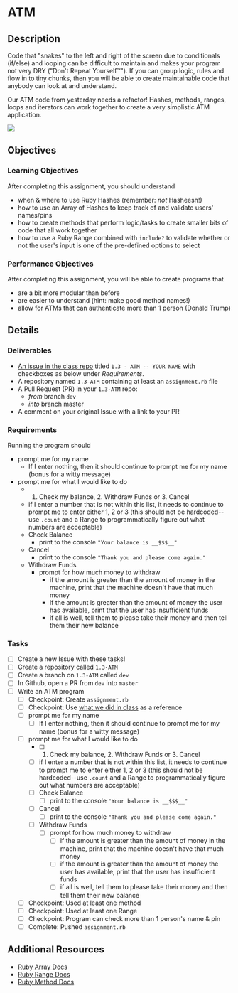 # ATM

## Description
Code that "snakes" to the left and right of the screen due to conditionals (if/else) and looping can be difficult to maintain and makes your program not very DRY ("Don't Repeat Yourself™"). If you can group logic, rules and flow in to tiny chunks, then you will be able to create maintainable code that anybody can look at and understand.

Our ATM code from yesterday needs a refactor! Hashes, methods, ranges, loops and iterators can work together to create a very simplistic ATM application.

![](http://img0.joyreactor.com/pics/post/atm-obama-privacy-786895.jpeg)

## Objectives

### Learning Objectives
After completing this assignment, you should understand
* when & where to use Ruby Hashes (remember: _not_ Hasheesh!)
* how to use an Array of Hashes to keep track of and validate users' names/pins
* how to create methods that perform logic/tasks to create smaller bits of code that all work together
* how to use a Ruby Range combined with `include?` to validate whether or not the user's input is one of the pre-defined options to select

### Performance Objectives
After completing this assignment, you will be able to create programs that
* are a bit more modular than before
* are easier to understand (hint: make good method names!)
* allow for ATMs that can authenticate more than 1 person (Donald Trump)

## Details

### Deliverables
* [An issue in the class repo](https://github.com/tiy-chs-ruby/assignments-june-2015) titled `1.3 - ATM -- YOUR NAME` with checkboxes as below under _Requirements_.
* A repository named `1.3-ATM` containing at least an `assignment.rb` file
* A Pull Request (PR) in your `1.3-ATM` repo:
  * _from_ branch `dev`
  * _into_ branch master
* A comment on your original Issue with a link to your PR

### Requirements
Running the program should
* prompt me for my name
  * If I enter nothing, then it should continue to prompt me for my name (bonus for a witty message)
* prompt me for what I would like to do
  * 1. Check my balance, 2. Withdraw Funds or 3. Cancel
  * if I enter a number that is not within this list, it needs to continue to prompt me to enter either 1, 2 or 3 (this should not be hardcoded--use `.count` and a Range to programmatically figure out what numbers are acceptable)
  * Check Balance
    * print to the console `"Your balance is __$$$__"`
  * Cancel
    * print to the console `"Thank you and please come again."`
  * Withdraw Funds
    * prompt for how much money to withdraw
      * if the amount is greater than the amount of money in the machine, print that the machine doesn't have that much money
      * if the amount is greater than the amount of money the user has available, print that the user has insufficient funds
      * if all is well, tell them to please take their money and then tell them their new balance


### Tasks
- [ ] Create a new Issue with these tasks!
- [ ] Create a repository called `1.3-ATM`
- [ ] Create a branch on `1.3-ATM` called `dev`
- [ ] In Github, open a PR from `dev` into `master`
- [ ] Write an ATM program
  - [ ] Checkpoint: Create `assignment.rb`
  - [ ] Checkpoint: Use [what we did in class](http://rpearce.gitbooks.io/ruby-june-2015/content/notes/1-2.html) as a reference
  - [ ] prompt me for my name
    - [ ] If I enter nothing, then it should continue to prompt me for my name (bonus for a witty message)
  - [ ] prompt me for what I would like to do
    - [ ] 1. Check my balance, 2. Withdraw Funds or 3. Cancel
    - [ ] if I enter a number that is not within this list, it needs to continue to prompt me to enter either 1, 2 or 3 (this should not be hardcoded--use `.count` and a Range to programmatically figure out what numbers are acceptable)
    - [ ] Check Balance
      - [ ] print to the console `"Your balance is __$$$__"`
    - [ ] Cancel
      - [ ] print to the console `"Thank you and please come again."`
    - [ ] Withdraw Funds
      - [ ] prompt for how much money to withdraw
        - [ ] if the amount is greater than the amount of money in the machine, print that the machine doesn't have that much money
        - [ ] if the amount is greater than the amount of money the user has available, print that the user has insufficient funds
        - [ ] if all is well, tell them to please take their money and then tell them their new balance
  - [ ] Checkpoint: Used at least one method
  - [ ] Checkpoint: Used at least one Range
  - [ ] Checkpoint: Program can check more than 1 person's name & pin
  - [ ] Complete: Pushed `assignment.rb`

## Additional Resources
* [Ruby Array Docs](http://ruby-doc.org/core-2.2.2/Enumerable.html)
* [Ruby Range Docs](http://ruby-doc.org/core-2.2.2/Range.html)
* [Ruby Method Docs](http://ruby-doc.org/core-2.2.2/Method.html)
